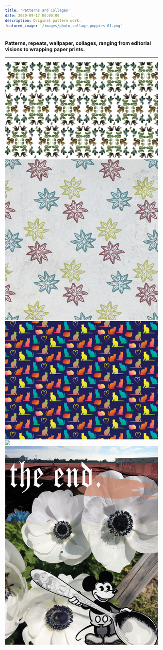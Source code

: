 ```yaml
---
title: 'Patterns and Collages'
date: 2020-09-17 00:00:00
description: Original pattern work.
featured_image: '/images/photo_collage_poppies-01.png'
---
```



### Patterns, repeats, wallpaper, collages, ranging from editorial visions to wrapping paper prints.

---

<div class="gallery" data-columns="3">
	<img src="/images/squirrelwrappingpaper2.png">
	<img src="/images/star_anise_trio-01.png">
	<img src="/images/cats_pattern-01.png">
	<img src="/images/pomegranate_collage-01.png">
	<img src="/images/photo_collage_poppies-01.png">
</div>
